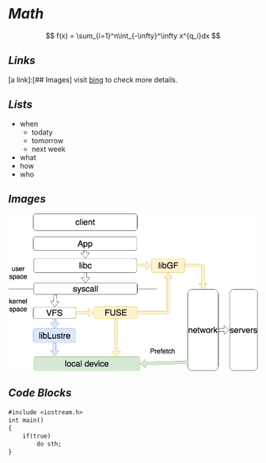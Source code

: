 # ***Math***
$$
f(x) = \sum_{i=1}^n\int_{-\infty}^\infty x^{q_i}dx
$$
## *Links* 
[a link]:[## Images]
visit [bing](bing.com) to check more details.

## ***Lists***
* when
    * todaty
    * tomorrow
    * next week
* what
* how
* who

## ***Images***
![fig](images/example.png?raw=true)

## ***Code Blocks***
    #include <iostream.h>  
    int main()  
    {  
        if(true)  
            do sth;
    }